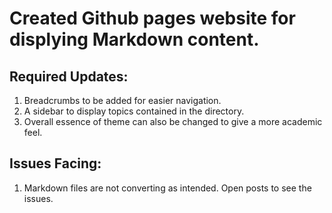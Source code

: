 # Created Github pages website for displying Markdown content.

## Required Updates:
1. Breadcrumbs to be added for easier navigation.
2. A sidebar to display topics contained in the directory.
3. Overall essence of theme can also be changed to give a more academic feel.

## Issues Facing:
1. Markdown files are not converting as intended. Open posts to see the issues.
